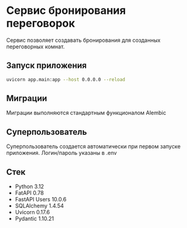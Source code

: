 # Сервис бронирования переговорок

Сервис позволяет создавать бронирования для созданных переговорных комнат. 

## Запуск приложения
```sh
uvicorn app.main:app --host 0.0.0.0 --reload
```

## Миграции

Миграции выполняются стандартным функционалом Alembic

## Суперпользователь

Суперпользователь создается автоматически при первом запуске приложения. Логин/пароль указаны в .env

## Стек
<ul>
<li>Python 3.12</li>
<li>FatAPI 0.78</li>
<li>FastAPI Users 10.0.6</li>
<li>SQLAlchemy 1.4.54</li>
<li>Uvicorn 0.17.6</li>
<li>Pydantic 1.10.21</li>
</ul>